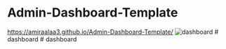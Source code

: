 # Admin-Dashboard-Template
https://amiraalaa3.github.io/Admin-Dashboard-Template/
![dashboard](https://github.com/AmiraAlaa3/Admin-Dashboard-Template/assets/119977494/d46649d0-be3b-48cc-8d45-6652330d97a9)
#   d a s h b o a r d  
 #   d a s h b o a r d  
 
